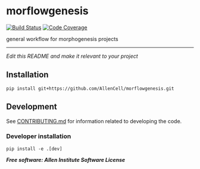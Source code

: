 # morflowgenesis

[![Build Status](https://github.com/AllenCell/morflowgenesis/workflows/Build%20Master/badge.svg)](https://github.com/AllenCell/morflowgenesis/actions)
[![Code Coverage](https://codecov.io/gh/AllenCell/morflowgenesis/branch/master/graph/badge.svg)](https://codecov.io/gh/AllenCell/morflowgenesis)

general workflow for morphogenesis projects

---

*Edit this README and make it relevant to your project*

## Installation
`pip install git+https://github.com/AllenCell/morflowgenesis.git`

## Development
See [CONTRIBUTING.md](CONTRIBUTING.md) for information related to developing the code.

### Developer installation
`pip install -e .[dev]`


***Free software: Allen Institute Software License***

